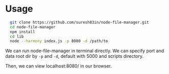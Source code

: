 

# Usage

```sh
  git clone https://github.com/suresh83in/node-file-manager.git
  cd node-file-manager
  npm install
  cd lib
  node --harmony index.js -p 8080 -d /path/to
```

We can run node-file-manager in terminal directly. We can specify port and data root dir by `-p` and `-d`, default with 5000 and scripts directory.

Then, we can view localhost:8080/ in our browser.
